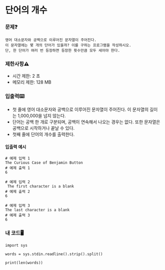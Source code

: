 # 단어의 개수

### 문제❓
```
영어 대소문자와 공백으로 이루어진 문자열이 주어진다. 
이 문자열에는 몇 개의 단어가 있을까? 이를 구하는 프로그램을 작성하시오. 
단, 한 단어가 여러 번 등장하면 등장한 횟수만큼 모두 세어야 한다.
```

### 제한사항⚠️
* 시간 제한: 2 초
* 메모리 제한: 128 MB

### 입출력⌨️
* 첫 줄에 영어 대소문자와 공백으로 이루어진 문자열이 주어진다. 이 문자열의 길이는 1,000,000을 넘지 않는다. 
* 단어는 공백 한 개로 구분되며, 공백이 연속해서 나오는 경우는 없다. 또한 문자열은 공백으로 시작하거나 끝날 수 있다.
* 첫째 줄에 단어의 개수를 출력한다.

#### 입출력 예시
```
# 예제 입력 1 
The Curious Case of Benjamin Button
# 예제 출력 1 
6

# 예제 입력 2 
 The first character is a blank
# 예제 출력 2 
6

# 예제 입력 3 
The last character is a blank 
# 예제 출력 3 
6
```

### 내 코드🖥️
```
import sys

words = sys.stdin.readline().strip().split()

print(len(words))
```
